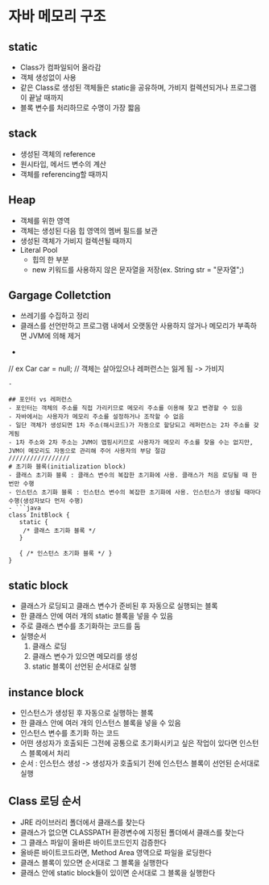 # 자바 메모리 구조

## static 
- Class가 컴파일되어 올라감
- 객체 생성없이 사용
- 같은 Class로 생성된 객체들은 static을 공유하며, 가비지 컬렉션되거나 프로그램이 끝날 때까지
- 블록 변수를 처리하므로 수명이 가장 짧음

## stack 
- 생성된 객체의 reference
- 원시타입, 메서드 변수의 계산
- 객체를 referencing할 때까지

## Heap 
- 객체를 위한 영역
- 객체는 생성된 다음 힙 영역의 멤버 필드를 보관
- 생성된 객체가 가비지 컬렉션될 때까지
- Literal Pool 
	- 힙의 한 부분
	- new 키워드를 사용하지 않은 문자열을 저장(ex. String str = "문자열";)

## Gargage Colletction
- 쓰레기를 수집하고 정리
- 클래스를 선언만하고 프로그램 내에서 오랫동안 사용하지 않거나 메모리가 부족하면 JVM에 의해 제거
- ```java
 // ex
 Car car = null; 
 // 객체는 살아있으나 레퍼런스는 잃게 됨 -> 가비지 
 ```
- 

## 포인터 vs 레퍼런스
- 포인터는 객체의 주소를 직접 가리키므로 메모리 주소를 이용해 찾고 변경할 수 있음
- 자바에서는 사용자가 메모리 주소를 설정하거나 조작할 수 없음
- 일단 객체가 생성되면 1차 주소(해시코드)가 자동으로 할당되고 레퍼런스는 2차 주소를 갖게됨
- 1차 주소와 2차 주소는 JVM이 맵핑시키므로 사용자가 메모리 주소를 찾을 수는 없지만, JVM이 메모리도 자동으로 관리해 주어 사용자의 부담 절감
/////////////////
# 초기화 블록(initialization block)
- 클래스 초기화 블록 : 클래스 변수의 복잡한 초기화에 사용. 클래스가 처음 로딩될 때 한 번만 수행
- 인스턴스 초기화 블록 : 인스턴스 변수의 복잡한 초기화에 사용. 인스턴스가 생성될 때마다 수행(생성자보다 먼저 수행)
- ```java
 class InitBlock {
	static {
	 /* 클래스 초기화 블록 */
	}

	{ /* 인스턴스 초기화 블록 */ }	 
 }	
 ```
## static block
- 클래스가 로딩되고 클래스 변수가 준비된 후 자동으로 실행되는 블록
- 한 클래스 안에 여러 개의 static 블록을 넣을 수 있음
- 주로 클래스 변수를 초기화하는 코드를 둠
- 실행순서 
	1. 클래스 로딩
	1. 클래스 변수가 있으면 메모리를 생성
	1. static 블록이 선언된 순서대로 실행

## instance block
- 인스턴스가 생성된 후 자동으로 실행하는 블록
- 한 클래스 안에 여러 개의 인스턴스 블록을 넣을 수 있음
- 인스턴스 변수를 초기화 하는 코드
- 어떤 생성자가 호출되든 그전에 공통으로 초기화시키고 싶은 작업이 있다면 인스턴스 블록에서 처리
- 순서 : 인스턴스 생성 -> 생성자가 호출되기 전에 인스턴스 블록이 선언된 순서대로 실행

## Class 로딩 순서
- JRE 라이브러리 폴더에서 클래스를 찾는다
- 클래스가 없으면 CLASSPATH 환경변수에 지정된 폴더에서 클래스를 찾는다
- 그 클래스 파일이 올바른 바이트코드인지 검증한다
- 올바른 바이트코드라면, Method Area 영역으로 파일을 로딩한다
- 클래스 블록이 있으면 순서대로 그 블록을 실행한다
- 클래스 안에 static block들이 있이면 순서대로 그 블록을 실행한다